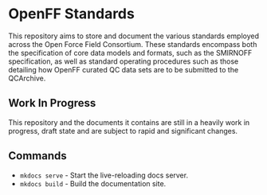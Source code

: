 # OpenFF Standards

This repository aims to store and document the various standards employed across the Open Force Field Consortium. These 
standards encompass both the specification of core data models and formats, such as the SMIRNOFF specification, 
as well as standard operating procedures such as those detailing how OpenFF curated QC data sets are to be submitted
to the QCArchive.

## Work In Progress

This repository and the documents it contains are still in a heavily work in progress, draft state and are subject to 
rapid and significant changes.

## Commands

* `mkdocs serve` - Start the live-reloading docs server.
* `mkdocs build` - Build the documentation site.

